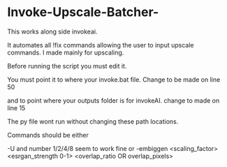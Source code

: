 # Invoke-Upscale-Batcher-

This works along side invokeai. 

It automates all !fix commands allowing the user to input upscale commands. I made mainly for upscaling. 

Before running the script you must edit it. 

You must point it to where your invoke.bat file. Change to be made on line 50

and to point where your outputs folder is for invokeAI. change to made on line 15

The py file wont run without changing these path locations. 

Commands should be either

-U and number 1/2/4/8 seem to work fine
or 
-embiggen <scaling_factor> <esrgan_strength 0-1> <overlap_ratio OR overlap_pixels> 
